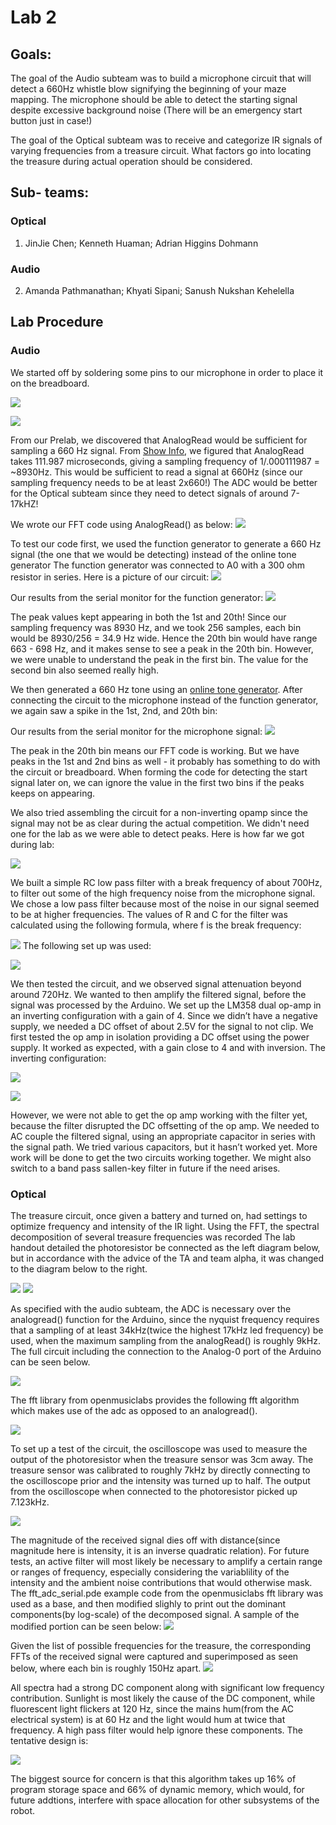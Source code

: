 # Lab 2

## Goals:
The goal of the Audio subteam was to build a microphone circuit that will detect a 660Hz whistle blow signifying the beginning of your maze mapping. The microphone should be able to detect the starting signal despite excessive background noise (There will be an emergency start button just in case!)

The goal of the Optical subteam was to receive and categorize IR signals of varying frequencies from a treasure circuit. What factors go into locating the treasure during actual operation should be considered.

## Sub- teams:
### Optical 
1. JinJie Chen; Kenneth Huaman; Adrian Higgins Dohmann
### Audio
2. Amanda Pathmanathan; Khyati Sipani; Sanush Nukshan Kehelella

## Lab Procedure

### Audio
We started off by soldering some pins to our microphone in order to place it on the breadboard. 

![](./image/lab2/IMG_1652.JPG)       

![](./image/lab2/IMG_6890.JPG)

From our Prelab, we discovered that AnalogRead would be sufficient for sampling a 660 Hz signal. From [Show Info](https://playground.arduino.cc/Main/ShowInfo), we figured that AnalogRead takes 111.987 microseconds, giving a sampling frequency of 1/.000111987 = ~8930Hz. This would be sufficient to read a signal at 660Hz (since our sampling frequency needs to be at least 2x660!) The ADC would be better for the Optical subteam since they need to detect signals of around 7-17kHZ!

We wrote our FFT code using AnalogRead() as below: 
![](./image/lab2/image-7.png)

To test our code first, we used the function generator to generate a 660 Hz signal (the one that we would be detecting) instead of the online tone generator The function generator was connected to A0 with a 300 ohm resistor in series. Here is a picture of our circuit:
![](./image/lab2/IMG_5680.JPG)

Our results from the serial monitor for the function generator: 
![](./image/lab2/microphone.png)

The peak values kept appearing in both the 1st and 20th! Since our sampling frequency was 8930 Hz, and we took 256 samples, each bin would be 8930/256 = 34.9 Hz wide. Hence the 20th bin would have range 663 - 698 Hz, and it makes sense to see a peak in the 20th bin. However, we were unable to understand the peak in the first bin. The value for the second bin also seemed really high.

We then generated a 660 Hz tone using an [online tone generator](http://www.szynalski.com/tone-generator/). After connecting the circuit to the microphone instead of the function generator, we again saw a spike in the 1st, 2nd, and 20th bin: 

Our results from the serial monitor for the microphone signal: 
![](./image/lab2/functiongenerator.png)


The peak in the 20th bin means our FFT code is working. But we have peaks in the 1st and 2nd bins as well - it probably has something to do with the circuit or breadboard. When forming the code for detecting the start signal later on, we can ignore the value in the first two bins if the peaks keeps on appearing.

We also tried assembling the circuit for a non-inverting opamp since the signal may not be as clear during the actual competition. We didn't need one for the lab as we were able to detect peaks. Here is how far we got during lab:

![](./image/lab2/IMG_0959.JPG)

We built a simple RC low pass filter with a break frequency of about 700Hz, to filter out some of the high frequency noise from the microphone signal. We chose a low pass filter because most of the noise in our signal seemed to be at higher frequencies. The values of R and C for the filter was calculated using the following formula, where f is the break frequency:
 
![](./image/lab2/formula1.png)
The following set up was used:

![](./image/lab2/diagram1.png)

We then tested the circuit, and we observed signal attenuation beyond around 720Hz.
We wanted to then amplify the filtered signal, before the signal was processed by the Arduino. We set up the LM358 dual op-amp in an inverting configuration with a gain of 4. Since we didn’t have a negative supply, we needed a DC offset of about 2.5V for the signal to not clip. We first tested the op amp in isolation providing a DC offset using the power supply. It worked as expected, with a gain close to 4 and with inversion. 
The inverting configuration:

![](./image/lab2/diagram2.png)

![](./image/lab2/formula2.png)


However, we were not able to get the op amp working with the filter yet, because the filter disrupted the DC offsetting of the op amp. We needed to AC couple the filtered signal, using an appropriate capacitor in series with the signal path. We tried various capacitors, but it hasn’t worked yet. More work will be done to get the two circuits working together. We might also switch to a band pass sallen-key filter in future if the need arises. 

### Optical
The treasure circuit, once given a battery and turned on, had settings to optimize frequency and intensity of the IR light.
Using the FFT, the spectral decomposition of several treasure frequencies was recorded
The lab handout detailed the photoresistor be connected as the left diagram below, but in accordance with the advice of the TA and team alpha, it was changed to the diagram below to the right.

![](./image/lab2/orig.jpg)                  ![](./image/lab2/photocircuit.png)

As specified with the audio subteam, the ADC is necessary over the analogread() function for the Arduino, since the nyquist frequency requires that a sampling of at least 34kHz(twice the highest 17kHz led frequency) be used, when the maximum sampling from the analogRead() is roughly 9kHz. The full circuit including the connection to the Analog-0 port of the Arduino can be seen below.

![](./image/lab2/2_1mod.jpg)

The fft library from openmusiclabs provides the following fft algorithm which makes use of the adc as opposed to an analogread().

![](./image/lab2/basic.png)

To set up a test of the circuit, the oscilloscope was used to measure the output of the photoresistor when the treasure sensor was 3cm away. The treasure sensor was calibrated to roughly 7kHz by directly connecting to the oscilloscope prior and the intensity was turned up to half. The output from the oscilloscope when connected to the photoresistor picked up 7.123kHz.

![](./image/lab2/2_2mod.jpg)

The magnitude of the received signal dies off with distance(since magnitude here is intensity, it is an inverse quadratic relation). For future tests, an active filter will most likely be necessary to amplify a certain range or ranges of frequency, especially considering the variablility of the intensity and the ambient noise contributions that would otherwise mask. The fft_adc_serial.pde example code from the openmusiclabs fft library was used as a base, and then modified slighly to print out the dominant components(by log-scale) of the decomposed signal. A sample of the modified portion can be seen below: 
![](./image/lab2/codesnip.png)

Given the list of possible frequencies for the treasure, the corresponding FFTs of the received signal were captured and superimposed as seen below, where each bin is roughly 150Hz apart.
![](./image/lab2/treas.jpg)

All spectra had a strong DC component along with significant low frequency contribution. Sunlight is most likely the cause of the DC component, while fluorescent light flickers at 120 Hz, since the mains hum(from the AC electrical system) is at 60 Hz and the light would hum at twice that frequency. A high pass filter would help ignore these components. The tentative design is: 

![](./image/lab2/filter.png)

The biggest source for concern is that this algorithm takes up 16% of program storage space and 66% of dynamic memory, which would, for future addtions, interfere with space allocation for other subsystems of the robot.
